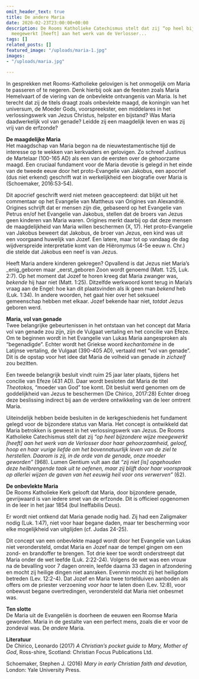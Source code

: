 ```yaml
---
omit_header_text: true
title: De andere Maria
date: 2020-02-23T23:00:00+00:00
description: De Rooms Katholieke Catechismus stelt dat zij “op heel bijzondere wijze
  meegewerkt [heeft] aan het werk van de Verlosser...
tags: []
related_posts: []
featured_image: "/uploads/maria-1.jpg"
images:
- "/uploads/maria.jpg"

---
```

In gesprekken met Rooms-Katholieke gelovigen is het onmogelijk om Maria te passeren of te negeren. Denk hierbij ook aan de feesten zoals Maria Hemelvaart of de viering van de onbevlekte ontvangenis van Maria. Is het terecht dat zij de titels draagt zoals onbevlekte maagd, de koningin van het universum, de Moeder Gods, voorspreekster, een middelares in het verlossingswerk van Jezus Christus, helpster en bijstand? Was Maria daadwerkelijk vol van genade? Leidde zij een maagdelijk leven en was zij vrij van de erfzonde?

**De maagdelijke Maria**  
Het maagdschap van Maria begon na de nieuwtestamentische tijd de interesse op te wekken van kerkvaders en gelovigen. Zo schreef Justinus de Martelaar (100-165 AD) als een van de eersten over de gehoorzame maagd. Een cruciaal fundament voor de Maria devotie is gelegd in het einde van de tweede eeuw door het proto-Evangelie van Jakobus, een apocrief (dus niet erkend) geschrift wat in werkelijkheid een biografie over Maria is (Schoemaker, 2016:53-54).

Dit apocrief geschrift werd niet meteen geaccepteerd: dat blijkt uit het commentaar op het Evangelie van Mattheus van Origines van Alexandrië. Origines schrijft dat er mensen zijn die, gebaseerd op het Evangelie van Petrus en/of het Evangelie van Jakobus, stellen dat de broers van Jezus geen kinderen van Maria waren. Origines merkt daarbij op dat deze mensen de maagdelijkheid van Maria willen beschermen (X, 17). Het proto-Evangelie van Jakobus beweert dat Jakobus, de broer van Jezus, een kind was uit een voorgaand huwelijk van Jozef. Een latere, maar tot op vandaag de dag wijdverspreide interpretatie komt van de Hiëronymus (4-5e eeuw n. Chr.) die stelde dat Jakobus een neef is van Jezus.

Heeft Maria andere kinderen gekregen? Opvallend is dat Jezus niet Maria’s _enig_geboren maar _eerst_geboren Zoon wordt genoemd (Matt. 1:25, Luk. 2:7). Op het moment dat Jozef te horen kreeg dat Maria zwanger was, _bekende_ hij haar niet (Matt. 1:25). Ditzelfde werkwoord komt terug in Maria’s vraag aan de Engel: hoe kan dit plaatsvinden als ik geen man _bekend_ heb (Luk. 1:34). In andere woorden, het gaat hier over het seksueel gemeenschap hebben met elkaar. Jozef bekende haar niet, _totdat_ Jezus geboren werd.

**Maria, vol van genade**  
Twee belangrijke gebeurtenissen in het ontstaan van het concept dat Maria vol van genade zou zijn, zijn de Vulgaat vertaling en het concilie van Efeze. Om te beginnen wordt in het Evangelie van Lukas Maria aangesproken als “begenadigde”. Echter wordt het Griekse woord _kecharitoméne_ in de Latijnse vertaling, de Vulgaat (390-405 AD), vertaald met “vol van genade”. Dit is de opstap voor het idee dat Maria de volheid van genade _in zichzelf_ zou bezitten.

Een tweede belangrijk besluit vindt ruim 25 jaar later plaats, tijdens het concilie van Efeze (431 AD). Daar wordt besloten dat Maria de titel _Theotokos,_ “moeder van God” toe komt. Dit besluit werd genomen om de goddelijkheid van Jezus te beschermen (De Chirico, 2017:28) Echter droeg deze beslissing indirect bij aan de verdere ontwikkeling van de leer omtrent Maria.

Uiteindelijk hebben beide besluiten in de kerkgeschiedenis het fundament gelegd voor de bijzondere status van Maria. Het concept is ontwikkeld dat Maria betrokken is geweest in het verlossingswerk van Jezus. De Rooms Katholieke Catechismus stelt dat zij _“op heel bijzondere wijze meegewerkt \[heeft\] aan het werk van de Verlosser door haar gehoorzaamheid, geloof, hoop en haar vurige liefde om het bovennatuurlijk leven van de ziel te herstellen. Daarom is zij, in de orde van de genade, onze moeder geworden”_ (968). Lumen Gentium vult aan dat _“zij niet \[is\] opgehouden deze heilbrengende taak uit te oefenen, maar zij blijft door haar voorspraak op allerlei wijzen de gaven van het eeuwig heil voor ons verwerven”_ (62).

**De onbevlekte Maria**  
De Rooms Katholieke Kerk gelooft dat Maria, door bijzondere genade, gevrijwaard is van iedere smet van de erfzonde. Dit is officieel opgenomen in de leer in het jaar 1854 (bul Ineffabilis Deus).

Er wordt niet ontkend dat Maria genade nodig had. Zij had een Zaligmaker nodig (Luk. 1:47), niet voor haar begane daden, maar ter bescherming voor elke mogelijkheid van uitglijden (cf. Judas 24-25).

Dit concept van een onbevlekte maagd wordt door het Evangelie van Lukas niet verondersteld, omdat Maria en Jozef naar de tempel gingen om een zond- en brandoffer te brengen. Tot drie keer toe wordt onderstreept dat Maria onder de wet leefde (Luk. 2:22-24). Volgens de wet was een vrouw na de bevalling voor 7 dagen onrein, leefde daarna 33 dagen in afzondering en mocht zij heilige dingen niet aanraken. Evenmin mocht zij het heiligdom betreden (Lev. 12:2-4). Dat Jozef en Maria twee tortelduiven aanboden als offers om de priester verzoening _voor haar_ te laten doen (Lev. 12:8), voor onbewust begane overtredingen, verondersteld dat Maria niet onbesmet was.

**Ten slotte**  
De Maria uit de Evangeliën is doorheen de eeuwen een Roomse Maria geworden. Maria in de gestalte van een perfect mens, zoals die er voor de zondeval was. De _andere_ Maria.

**Literatuur**  
De Chirico, Leonardo (2017) _A Christian’s pocket guide to Mary, Mother of God_, Ross-shire, Scotland: Christian Focus Publications Ltd.

Schoemaker, Stephen J. (2016) _Mary in early Christian faith and devotion,_ London: Yale University Press.